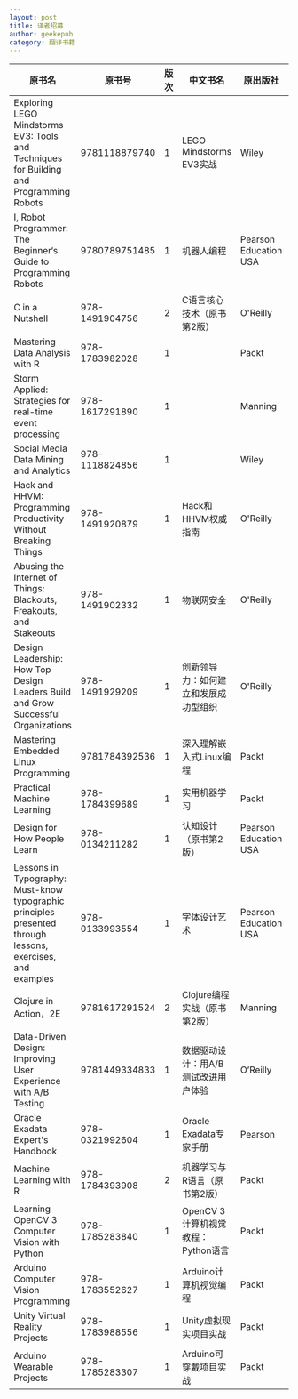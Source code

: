 ```yaml
---
layout: post
title: 译者招募
author: geekepub
category: 翻译书籍
---
```


| 原书名 | 原书号 | 版次 | 中文书名 | 原出版社 | 原书出版时间 |
| ------ | ------ | ---- | -------- | -------- | ------------ |
| Exploring LEGO Mindstorms EV3: Tools and Techniques for Building and Programming Robots |	9781118879740 |	1 |	LEGO Mindstorms EV3实战 |	Wiley |	2014/8/11 |
| I, Robot Programmer: The Beginner‘s Guide to Programming Robots |	9780789751485 |	1	| 机器人编程 |	Pearson Education USA |	2016/1/26 |
| C in a Nutshell	| 978-1491904756 | 2 | C语言核心技术（原书第2版）	| O'Reilly | |
| Mastering Data Analysis with R | 978-1783982028 | 1 |  | Packt | 2015/9/30 |
| Storm Applied: Strategies for real-time event processing | 978-1617291890 | 1 |  | Manning | 2015/5/6
| Social Media Data Mining and Analytics | 978-1118824856 | 1 |  | Wiley | 2015/10/12
| Hack and HHVM: Programming Productivity Without Breaking Things | 978-1491920879 | 1 | Hack和HHVM权威指南 | O'Reilly | 	2015/8/25
| Abusing the Internet of Things: Blackouts, Freakouts, and Stakeouts | 978-1491902332 | 1 | 物联网安全 | O'Reilly | 2015/11/25
| Design Leadership: How Top Design Leaders Build and Grow Successful Organizations | 978-1491929209 | 1 | 	创新领导力：如何建立和发展成功型组织 | O'Reilly | 2015/11/25
| Mastering Embedded Linux Programming | 9781784392536 | 1 | 深入理解嵌入式Linux编程 | Packt | 2015/10/31 |
| Practical Machine Learning | 978-1784399689 | 1 | 实用机器学习 | Packt | 2015/8/31 |
| Design for How People Learn | 978-0134211282 | 1 | 认知设计（原书第2版） | Pearson Education USA | 2015/12/19 |
| Lessons in Typography: Must-know typographic principles presented through lessons, exercises, and examples | 978-0133993554 | 1 | 字体设计艺术 | Pearson Education USA | 2015/8/2 |
| Clojure in Action，2E | 9781617291524 | 2 | Clojure编程实战（原书第2版） | Manning | 2015/8/31 |
| Data-Driven Design: Improving User Experience with A/B Testing | 9781449334833 | 1 | 数据驱动设计：用A/B测试改进用户体验 | 	O’Reilly | 2015/10/25 |
| Oracle Exadata Expert's Handbook | 978-0321992604 | 1 | Oracle Exadata专家手册 | Pearson | 2015/6/1 |
| Machine Learning with R | 978-1784393908 | 2 | 机器学习与R语言（原书第2版） |	Packt | 2015/7/31 |
| Learning OpenCV 3 Computer Vision with Python | 978-1785283840 | 1 | OpenCV 3计算机视觉教程：Python语言 |	Packt | 2015/11/2 |
| Arduino Computer Vision Programming |	978-1783552627 | 1 | Arduino计算机视觉编程 | Packt | 2015/8/28 |
| Unity Virtual Reality Projects | 978-1783988556 | 1 | Unity虚拟现实项目实战 | Packt | 2015/9/1 |
| Arduino Wearable Projects | 978-1785283307 | 1 | Arduino可穿戴项目实战 | Packt | 2015/8/28 |
